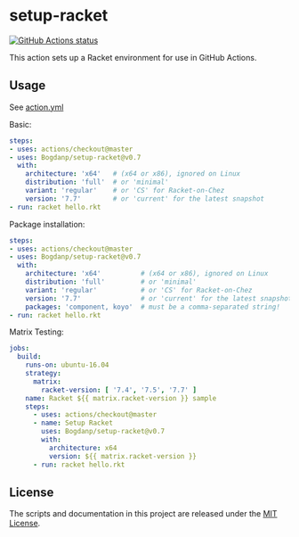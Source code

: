 # setup-racket

<p align="left">
  <a href="https://github.com/Bogdanp/setup-racket/actions?query=workflow%3A%22CI%22"><img alt="GitHub Actions status" src="https://github.com/Bogdanp/setup-racket/workflows/CI/badge.svg"></a>
</p>

This action sets up a Racket environment for use in GitHub Actions.

## Usage

See [action.yml](action.yml)

Basic:

```yaml
steps:
- uses: actions/checkout@master
- uses: Bogdanp/setup-racket@v0.7
  with:
    architecture: 'x64'   # (x64 or x86), ignored on Linux
    distribution: 'full'  # or 'minimal'
    variant: 'regular'    # or 'CS' for Racket-on-Chez
    version: '7.7'        # or 'current' for the latest snapshot
- run: racket hello.rkt
```

Package installation:

```yaml
steps:
- uses: actions/checkout@master
- uses: Bogdanp/setup-racket@v0.7
  with:
    architecture: 'x64'          # (x64 or x86), ignored on Linux
    distribution: 'full'         # or 'minimal'
    variant: 'regular'           # or 'CS' for Racket-on-Chez
    version: '7.7'               # or 'current' for the latest snapshot
    packages: 'component, koyo'  # must be a comma-separated string!
- run: racket hello.rkt
```

Matrix Testing:

```yaml
jobs:
  build:
    runs-on: ubuntu-16.04
    strategy:
      matrix:
        racket-version: [ '7.4', '7.5', '7.7' ]
    name: Racket ${{ matrix.racket-version }} sample
    steps:
      - uses: actions/checkout@master
      - name: Setup Racket
        uses: Bogdanp/setup-racket@v0.7
        with:
          architecture: x64
          version: ${{ matrix.racket-version }}
      - run: racket hello.rkt
```


## License

The scripts and documentation in this project are released under the [MIT License](LICENSE).

